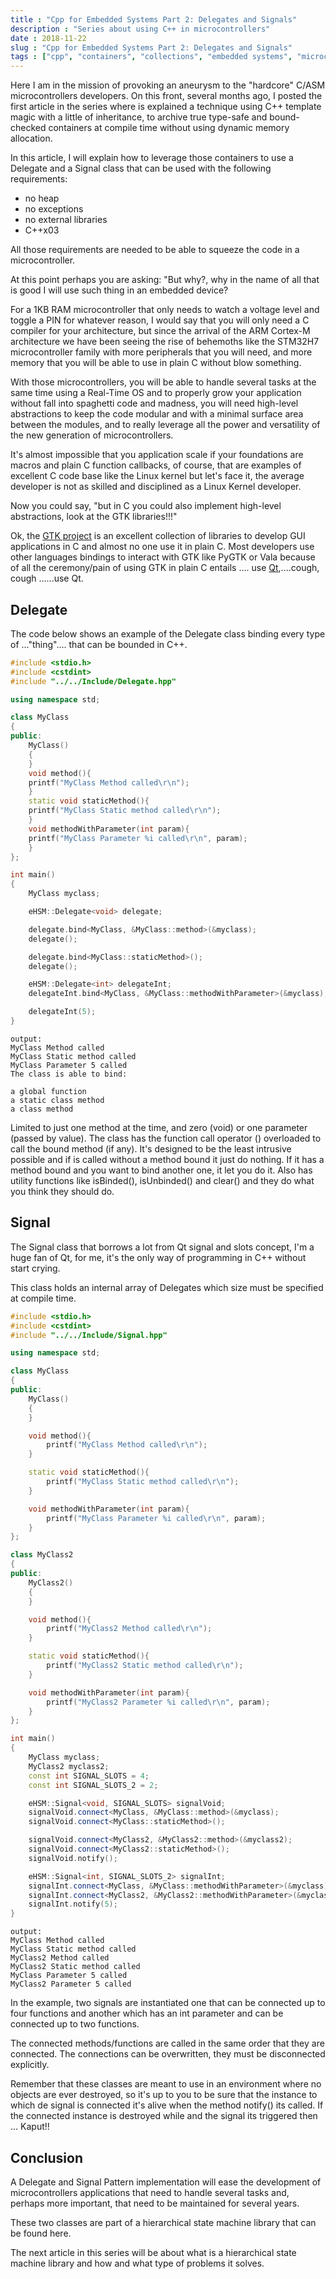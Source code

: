 ```yaml
---
title : "Cpp for Embedded Systems Part 2: Delegates and Signals"
description : "Series about using C++ in microcontrollers"
date : 2018-11-22
slug : "Cpp for Embedded Systems Part 2: Delegates and Signals" 
tags : ["cpp", "containers", "collections", "embedded systems", "microcontrollers"]
---
```


Here I am in the mission of provoking an aneurysm to the "hardcore" C/ASM microcontrollers developers. On this front, several months ago, I posted the first article in the series where is explained a technique using C++ template magic with a little of inheritance, to archive true type-safe and bound-checked containers at compile time without using dynamic memory allocation.

In this article, I will explain how to leverage those containers to use a Delegate and a Signal class that can be used with the following requirements:

- no heap
- no exceptions
- no external libraries
- C++x03

All those requirements are needed to be able to squeeze the code in a microcontroller.

At this point perhaps you are asking: "But why?, why in the name of all that is good I will use such thing in an embedded device?

For a 1KB RAM microcontroller that only needs to watch a voltage level and toggle a PIN for whatever reason, I would say that you will only need a C compiler for your architecture, but since the arrival of the ARM Cortex-M architecture we have been seeing the rise of behemoths like the STM32H7 microcontroller family with more peripherals that you will need, and more memory that you will be able to use in plain C without blow something.

With those microcontrollers, you will be able to handle several tasks at the same time using a Real-Time OS and to properly grow your application without fall into spaghetti code and madness, you will need high-level abstractions to keep the code modular and with a minimal surface area between the modules, and to really leverage all the power and versatility of the new generation of microcontrollers.

It's almost impossible that you application scale if your foundations are macros and plain C function callbacks, of course, that are examples of excellent C code base like the Linux kernel but let's face it, the average developer is not as skilled and disciplined as a Linux Kernel developer.

Now you could say, "but in C you could also implement high-level abstractions, look at the GTK libraries!!!"

Ok, the [GTK project](https://en.wikipedia.org/wiki/GTK%2B) is an excellent collection of libraries to develop GUI applications in C and almost no one use it in plain C. Most developers use other languages bindings to interact with GTK like PyGTK or Vala because of all the ceremony/pain of using GTK in plain C entails .... use [Qt](<https://en.wikipedia.org/wiki/Qt_(software)>),....cough, cough ......use Qt.

## Delegate

The code below shows an example of the Delegate class binding every type of ..."thing".... that can be bounded in C++.

```cpp
#include <stdio.h>
#include <cstdint>
#include "../../Include/Delegate.hpp"

using namespace std;

class MyClass
{
public:
    MyClass()
    {
    }
    void method(){
    printf("MyClass Method called\r\n");
    }
    static void staticMethod(){
    printf("MyClass Static method called\r\n");
    }
    void methodWithParameter(int param){
    printf("MyClass Parameter %i called\r\n", param);
    }
};

int main()
{
    MyClass myclass;

    eHSM::Delegate<void> delegate;

    delegate.bind<MyClass, &MyClass::method>(&myclass);
    delegate();

    delegate.bind<MyClass::staticMethod>();
    delegate();

    eHSM::Delegate<int> delegateInt;
    delegateInt.bind<MyClass, &MyClass::methodWithParameter>(&myclass);

    delegateInt(5);
}
```

```console
output:
MyClass Method called
MyClass Static method called
MyClass Parameter 5 called
The class is able to bind:

a global function
a static class method
a class method
```

Limited to just one method at the time, and zero (void) or one parameter (passed by value). The class has the function call operator () overloaded to call the bound method (if any). It's designed to be the least intrusive possible and if is called without a method bound it just do nothing. If it has a method bound and you want to bind another one, it let you do it. Also has utility functions like isBinded(), isUnbinded() and clear() and they do what you think they should do.

## Signal

The Signal class that borrows a lot from Qt signal and slots concept, I'm a huge fan of Qt, for me, it's the only way of programming in C++ without start crying.

This class holds an internal array of Delegates which size must be specified at compile time.

```cpp
#include <stdio.h>
#include <cstdint>
#include "../../Include/Signal.hpp"

using namespace std;

class MyClass
{
public:
    MyClass()
    {
    }

    void method(){
        printf("MyClass Method called\r\n");
    }

    static void staticMethod(){
        printf("MyClass Static method called\r\n");
    }

    void methodWithParameter(int param){
        printf("MyClass Parameter %i called\r\n", param);
    }
};

class MyClass2
{
public:
    MyClass2()
    {
    }

    void method(){
        printf("MyClass2 Method called\r\n");
    }

    static void staticMethod(){
        printf("MyClass2 Static method called\r\n");
    }

    void methodWithParameter(int param){
        printf("MyClass2 Parameter %i called\r\n", param);
    }
};

int main()
{
    MyClass myclass;
    MyClass2 myclass2;
    const int SIGNAL_SLOTS = 4;
    const int SIGNAL_SLOTS_2 = 2;

    eHSM::Signal<void, SIGNAL_SLOTS> signalVoid;
    signalVoid.connect<MyClass, &MyClass::method>(&myclass);
    signalVoid.connect<MyClass::staticMethod>();

    signalVoid.connect<MyClass2, &MyClass2::method>(&myclass2);
    signalVoid.connect<MyClass2::staticMethod>();
    signalVoid.notify();

    eHSM::Signal<int, SIGNAL_SLOTS_2> signalInt;
    signalInt.connect<MyClass, &MyClass::methodWithParameter>(&myclass);
    signalInt.connect<MyClass2, &MyClass2::methodWithParameter>(&myclass2);
    signalInt.notify(5);
}
```

```console
output:
MyClass Method called
MyClass Static method called
MyClass2 Method called
MyClass2 Static method called
MyClass Parameter 5 called
MyClass2 Parameter 5 called
```

In the example, two signals are instantiated one that can be connected up to four functions and another which has an int parameter and can be connected up to two functions.

The connected methods/functions are called in the same order that they are connected. The connections can be overwritten, they must be disconnected explicitly.

Remember that these classes are meant to use in an environment where no objects are ever destroyed, so it's up to you to be sure that the instance to which de signal is connected it's alive when the method notify() its called. If the connected instance is destroyed while and the signal its triggered then ... Kaput!!

## Conclusion

A Delegate and Signal Pattern implementation will ease the development of microcontrollers applications that need to handle several tasks and, perhaps more important, that need to be maintained for several years.

These two classes are part of a hierarchical state machine library that can be found here.

The next article in this series will be about what is a hierarchical state machine library and how and what type of problems it solves.
